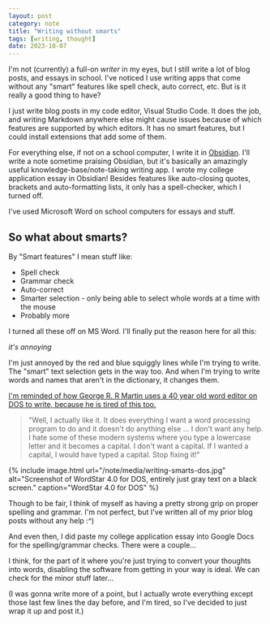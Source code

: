 ```yaml
---
layout: post
category: note
title: "Writing without smarts"
tags: [writing, thought]
date: 2023-10-07
---
```

I'm not (currently) a full-on *writer* in my eyes, but I still write a lot of blog posts, and essays in school. I've noticed I use writing apps that come without any "smart" features like spell check, auto correct, etc. But is it really a good thing to have?<!--more-->

I just write blog posts in my code editor, Visual Studio Code. It does the job, and writing Markdown anywhere else might cause issues because of which features are supported by which editors. It has no smart features, but I could install extensions that add some of them.

For everything else, if not on a school computer, I write it in [Obsidian](https://obsidian.md/). I'll write a note sometime praising Obsidian, but it's basically an amazingly useful knowledge-base/note-taking writing app. I wrote my college application essay in Obsidian! Besides features like auto-closing quotes, brackets and auto-formatting lists, it only has a spell-checker, which I turned off.

I've used Microsoft Word on school computers for essays and stuff.

## So what about smarts?

By "Smart features" I mean stuff like:

- Spell check
- Grammar check
- Auto-correct
- Smarter selection - only being able to select whole words at a time with the mouse
- Probably more

I turned all these off on MS Word. I'll finally put the reason here for all this:

*it's annoying*

I'm just annoyed by the red and blue squiggly lines while I'm trying to write. The "smart" text selection gets in the way too. And when I'm trying to write words and names that aren't in the dictionary, it changes them.

[I'm reminded of how George R. R Martin uses a 40 year old word editor on DOS to write, because he is tired of this too.](https://www.upi.com/Entertainment_News/2014/05/14/George-RR-Martin-explains-why-he-uses-DOS-to-write-Game-of-Thrones/5501400076707/)

> "Well, I actually like it. It does everything I want a word processing program to do and it doesn't do anything else ... I don't want any help. I hate some of these modern systems where you type a lowercase letter and it becomes a capital. I don't want a capital. If I wanted a capital, I would have typed a capital. Stop fixing it!"

{% include image.html url="/note/media/writing-smarts-dos.jpg" alt="Screenshot of WordStar 4.0 for DOS, entirely just gray text on a black screen." caption="WordStar 4.0 for DOS" %}

Though to be fair, I think of myself as having a pretty strong grip on proper spelling and grammar. I'm not perfect, but I've written all of my prior blog posts without any help :^)

And even then, I did paste my college application essay into Google Docs for the spelling/grammar checks. There were a couple...

I think, for the part of it where you're just trying to convert your thoughts into words, disabling the software from getting in your way is ideal. We can check for the minor stuff later...

(I was gonna write more of a point, but I actually wrote everything except those last few lines the day before, and I'm tired, so I've decided to just wrap it up and post it.)
